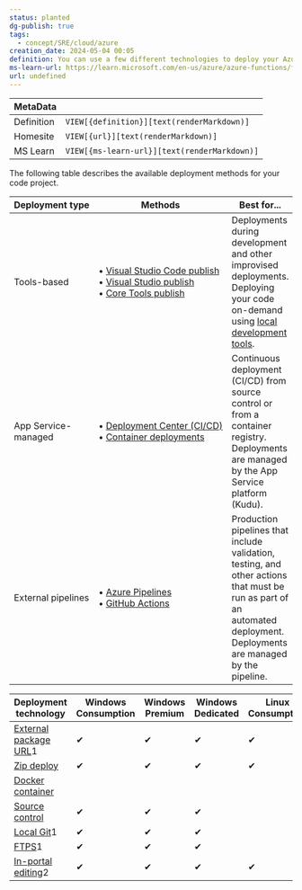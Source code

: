```yaml
---
status: planted
dg-publish: true
tags:
  - concept/SRE/cloud/azure
creation_date: 2024-05-04 00:05
definition: You can use a few different technologies to deploy your Azure Functions project code to Azure.
ms-learn-url: https://learn.microsoft.com/en-us/azure/azure-functions/functions-deployment-technologies?tabs=windows
url: undefined
---
```

| MetaData   |                                              |
| ---------- | -------------------------------------------- |
| Definition | `VIEW[{definition}][text(renderMarkdown)]`   |
| Homesite   | `VIEW[{url}][text(renderMarkdown)]`          |
| MS Learn   | `VIEW[{ms-learn-url}][text(renderMarkdown)]` |

The following table describes the available deployment methods for your code project.

|Deployment type|Methods|Best for...|
|---|---|---|
|Tools-based|• [Visual Studio Code publish](https://learn.microsoft.com/en-us/azure/azure-functions/functions-develop-vs-code#publish-to-azure)  <br>• [Visual Studio publish](https://learn.microsoft.com/en-us/azure/azure-functions/functions-develop-vs#publish-to-azure)  <br>• [Core Tools publish](https://learn.microsoft.com/en-us/azure/azure-functions/functions-run-local#publish)|Deployments during development and other improvised deployments. Deploying your code on-demand using [local development tools](https://learn.microsoft.com/en-us/azure/azure-functions/functions-develop-local#local-development-environments).|
|App Service-managed|• [Deployment Center (CI/CD)](https://learn.microsoft.com/en-us/azure/azure-functions/functions-continuous-deployment)  <br>• [Container deployments](https://learn.microsoft.com/en-us/azure/azure-functions/functions-how-to-custom-container#enable-continuous-deployment-to-azure)|Continuous deployment (CI/CD) from source control or from a container registry. Deployments are managed by the App Service platform (Kudu).|
|External pipelines|• [Azure Pipelines](https://learn.microsoft.com/en-us/azure/azure-functions/functions-how-to-azure-devops)  <br>• [GitHub Actions](https://learn.microsoft.com/en-us/azure/azure-functions/functions-how-to-github-actions)|Production pipelines that include validation, testing, and other actions that must be run as part of an automated deployment. Deployments are managed by the pipeline.|

|Deployment technology|Windows Consumption|Windows Premium|Windows Dedicated|Linux Consumption|Linux Premium|Linux Dedicated|
|---|---|---|---|---|---|---|
|[External package URL](https://learn.microsoft.com/en-us/azure/azure-functions/functions-deployment-technologies?tabs=windows#external-package-url)1|✔|✔|✔|✔|✔|✔|
|[Zip deploy](https://learn.microsoft.com/en-us/azure/azure-functions/functions-deployment-technologies?tabs=windows#zip-deploy)|✔|✔|✔|✔|✔|✔|
|[Docker container](https://learn.microsoft.com/en-us/azure/azure-functions/functions-deployment-technologies?tabs=windows#docker-container)|||||✔|✔|
|[Source control](https://learn.microsoft.com/en-us/azure/azure-functions/functions-deployment-technologies?tabs=windows#source-control)|✔|✔|✔||✔|✔|
|[Local Git](https://learn.microsoft.com/en-us/azure/azure-functions/functions-deployment-technologies?tabs=windows#local-git)1|✔|✔|✔||✔|✔|
|[FTPS](https://learn.microsoft.com/en-us/azure/azure-functions/functions-deployment-technologies?tabs=windows#ftps)1|✔|✔|✔||✔|✔|
|[In-portal editing](https://learn.microsoft.com/en-us/azure/azure-functions/functions-deployment-technologies?tabs=windows#portal-editing)2|✔|✔|✔|✔|✔|✔|
